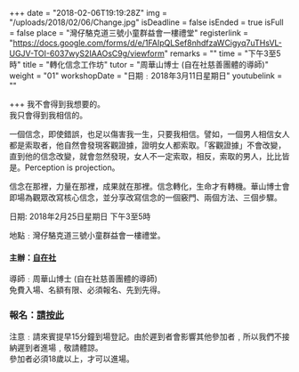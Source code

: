+++
date = "2018-02-06T19:19:28Z"
img = "/uploads/2018/02/06/Change.jpg"
isDeadline = false
isEnded = true
isFull = false
place = "灣仔駱克道三號小童群益會一樓禮堂"
registerlink = "https://docs.google.com/forms/d/e/1FAIpQLSef8nhdfzaWCigyq7uTHsVL-UGJV-TOI-6037wyS2IAAOsC9g/viewform"
remarks = ""
time = "下午3至5時"
title = "轉化信念工作坊"
tutor = "周華山博士  (自在社慈善團體的導師)"
weight = "01"
workshopDate = "日期﹕2018年3月11日星期日"
youtubelink = ""

+++
我不會得到我想要的。  
我只會得到我相信的。

一個信念，即使錯誤，也足以傷害我一生，只要我相信。譬如，一個男人相信女人都是索取者，他自然會發現客觀證據，證明女人都索取。「客觀證據」不會改變，直到他的信念改變，就會忽然發現，女人不一定索取，相反，索取的男人，比比皆是。Perception is projection。

信念在那裡，力量在那裡，成果就在那裡。信念轉化，生命才有轉機。華山博士會即場為觀眾改寫核心信念，並分享改寫信念的一個竅門、兩個方法、三個步驟。

日期: 2018年2月25日星期日 下午3至5時

地點﹕灣仔駱克道三號小童群益會一樓禮堂。

#### 主辦：[自在社](http://www.dreamspossible.hk/)

導師﹕周華山博士 (自在社慈善團體的導師)  
免費入場、名額有限、必須報名、先到先得。

### 報名：[請按此](https://docs.google.com/forms/d/e/1FAIpQLSef8nhdfzaWCigyq7uTHsVL-UGJV-TOI-6037wyS2IAAOsC9g/viewform)

注意﹕請來賓提早15分鐘到場登記。由於遲到者會影響其他參加者﹐所以我們不接納遲到者進場﹐敬請體諒。  
參加者必須18歲以上，才可以進場。
